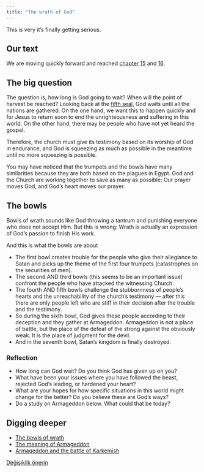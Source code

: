 ```yaml
---
title: "The wrath of God"
---
```



This is very it’s finally getting serious.


## Our text

<a name="4939"></a>
We are moving quickly forward and reached [chapter 15](https://www.bibleserver.com/NIV/Revelation15) and [16](https://www.bibleserver.com/NIV/Revelation16).


## The big question

<a name="c569"></a>
The question is, how long is God going to wait? When will the point of harvest be reached? Looking back at the [fifth seal,](https://www.bibleserver.com/NIV/Revelation6%3A9-11) God waits until all the nations are gathered. On the one hand, we want this to happen quickly and for Jesus to return soon to end the unrighteousness and suffering in this world. On the other hand, there may be people who have not yet heard the gospel.

Therefore, the church must give its testimony based on its worship of God in endurance, and God is squeezing as much as possible in the meantime until no more squeezing is possible.

You may have noticed that the trumpets and the bowls have many similarities because they are both based on the plagues in Egypt. God and the Church are working together to save as many as possible: Our prayer moves God, and God’s heart moves our prayer.


## The bowls

<a name="c4b2"></a>
Bowls of wrath sounds like God throwing a tantrum and punishing everyone who does not accept Him. But this is wrong: Wrath is actually an expression of God’s passion to finish His work.

And this is what the bowls are about

- The first bowl creates trouble for the people who give their allegiance to Satan and picks up the theme of the first four trumpets (catastrophes on the securities of men).
- The second AND third bowls (this seems to be an important issue) confront the people who have attacked the witnessing Church.
- The fourth AND fifth bowls challenge the stubbornness of people’s hearts and the unreachability of the church’s testimony — after this there are only people left who are stiff in their decision after the trouble and the testimony.
- So during the sixth bowl, God gives these people according to their deception and they gather at Armageddon. Armageddon is not a place of battle, but the place of the defeat of the strong against the obviously weak. It is the place of judgment for the devil.
- And in the seventh bowl, Satan’s kingdom is finally destroyed.



### Reflection

<a name="d5ac"></a>
- How long can God wait? Do you think God has given up on you?
- What have been your issues where you have followed the beast, rejected God’s leading, or hardened your heart?
- What are your hopes for how specific situations in this world might change for the better? Do you believe these are God’s ways?
- Do a study on Armageddon below. What could that be today?







## Digging deeper

<a name="06f1"></a>
- [The bowls of wrath](../../../content/bowls/expl/the-bowls-of-wrath)
- [The meaning of Armageddon](../../../content/bowls/expl/the-key-to-armageddon)
- [Armageddon and the battle of Karkemish](../../../content/bowls/expl/armageddon-and-the-battle-of-karkemish)







[Değişiklik önerin](https://github.com/revelation-today/revelation-today/blob/main/exampleSite/content/docs/content/bowls/appl/the-wrath-of-god.md)
